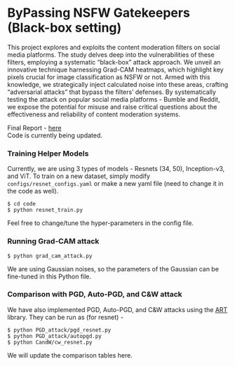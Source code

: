 # ByPassing NSFW Gatekeepers (Black-box setting)

This project explores and exploits the content moderation filters on social media platforms. The study delves deep into the vulnerabilities of these filters, employing a systematic “black-box” attack approach. We unveil an innovative technique harnessing Grad-CAM heatmaps, which highlight key pixels crucial for image classification as NSFW or not. Armed with this knowledge, we strategically inject calculated noise into these areas, crafting “adversarial attacks” that bypass the filters’ defenses. By systematically testing the attack on popular social media platforms - Bumble and Reddit, we expose the potential for misuse and raise critical questions about the effectiveness and reliability of content moderation systems.

Final Report - [here](https://github.com/neeleshverma/NSFW-ninja/blob/master/final-report/CSE509_FinalReport.pdf)  
Code is currently being updated.   

### Training Helper Models
Currently, we are using 3 types of models - Resnets (34, 50), Inception-v3, and ViT. To train on a new dataset, simply modify ``configs/resnet_configs.yaml`` or make a new yaml file (need to change it in the code as well).
```
$ cd code
$ python resnet_train.py
```
Feel free to change/tune the hyper-parameters in the config file.  

### Running Grad-CAM attack
```
$ python grad_cam_attack.py
```
We are using Gaussian noises, so the parameters of the Gaussian can be fine-tuned in this Python file.

### Comparison with PGD, Auto-PGD, and C&W attack
We have also implemented PGD, Auto-PGD, and C&W attacks using the [ART](https://adversarial-robustness-toolbox.readthedocs.io/) library. They can be run as (for resnet) -
```
$ python PGD_attack/pgd_resnet.py
$ python PGD_attack/autopgd.py
$ python CandW/cw_resnet.py
```

We will update the comparison tables here.
